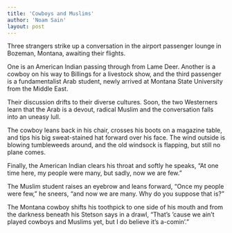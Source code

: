 ```yaml
---
title: 'Cowboys and Muslims'
author: 'Noam Sain'
layout: post
---
```


Three strangers strike up a conversation in the airport passenger lounge in Bozeman, Montana, awaiting their flights.

One is an American Indian passing through from Lame Deer. Another is a cowboy on his way to Billings for a livestock show, and the third passenger is a fundamentalist Arab student, newly arrived at Montana State University from the Middle East.

Their discussion drifts to their diverse cultures. Soon, the two Westerners learn that the Arab is a devout, radical Muslim and the conversation falls into an uneasy lull.

The cowboy leans back in his chair, crosses his boots on a magazine table, and tips his big sweat-stained hat forward over his face. The wind outside is blowing tumbleweeds around, and the old windsock is flapping, but still no plane comes.

Finally, the American Indian clears his throat and softly he speaks, “At one time here, my people were many, but sadly, now we are few.”

The Muslim student raises an eyebrow and leans forward, “Once my people were few,” he sneers, “and now we are many. Why do you suppose that is?”

The Montana cowboy shifts his toothpick to one side of his mouth and from the darkness beneath his Stetson says in a drawl, “That’s ’cause we ain’t played cowboys and Muslims yet, but I do believe it’s a-comin’.”